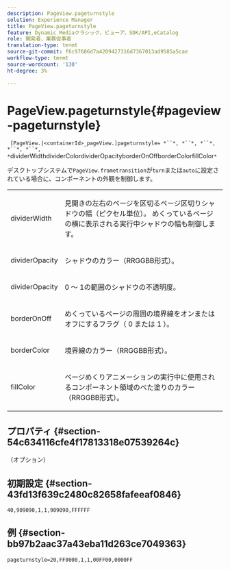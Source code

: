 ```yaml
---
description: PageView.pageturnstyle
solution: Experience Manager
title: PageView.pageturnstyle
feature: Dynamic Mediaクラシック，ビューア，SDK/API,eCatalog
role: 開発者、業務従事者
translation-type: tm+mt
source-git-commit: f6c97606d7a4209427316d7367013ad9585a5cae
workflow-type: tm+mt
source-wordcount: '130'
ht-degree: 3%

---
```



# PageView.pageturnstyle{#pageview-pageturnstyle}

` [PageView.|<containerId>_pageView.]pageturnstyle= *``*, *``*, *``*, *``*, *``*, *`dividerWidthdividerColordividerOpacityborderOnOffborderColorfillColor`*`

デスクトップシステムで`PageView.frametransition`が`turn`または`auto`に設定されている場合に、コンポーネントの外観を制御します。

<table id="table_A8CDA1AE2680402A99BCD5DD371B225F"> 
 <tbody> 
  <tr> 
   <td colname="col1"> <p> <span class="codeph"><span class="varname"> dividerWidth</span></span> </p> </td> 
   <td colname="col2"> <p> 見開きの左右のページを区切るページ区切りシャドウの幅（ピクセル単位）。 めくっているページの横に表示される実行中シャドウの幅も制御します。 </p> </td> 
  </tr> 
  <tr> 
   <td colname="col1"> <p><span class="codeph"><span class="varname"> dividerOpacity</span></span> </p> </td> 
   <td colname="col2"> <p> シャドウのカラー（RRGGBB形式）。 </p> </td> 
  </tr> 
  <tr> 
   <td colname="col1"> <p><span class="codeph"><span class="varname"> dividerOpacity</span></span> </p> </td> 
   <td colname="col2"> <p><span class="codeph"> 0</span> ～ <span class="codeph"> 1</span>の範囲のシャドウの不透明度。 </p> </td> 
  </tr> 
  <tr> 
   <td colname="col1"> <p><span class="codeph"><span class="varname"> borderOnOff</span></span> </p> </td> 
   <td colname="col2"> <p> めくっているページの周囲の境界線をオンまたはオフにするフラグ（<span class="codeph"> 0 </span>または<span class="codeph"> 1 </span>）。 </p> </td> 
  </tr> 
  <tr> 
   <td colname="col1"> <p><span class="codeph"><span class="varname"> borderColor</span></span> </p> </td> 
   <td colname="col2"> <p> 境界線のカラー（RRGGBB形式）。 </p> </td> 
  </tr> 
  <tr> 
   <td colname="col1"> <p><span class="codeph"><span class="varname"> fillColor</span></span> </p> </td> 
   <td colname="col2"> <p> ページめくりアニメーションの実行中に使用されるコンポーネント領域のべた塗りのカラー（RRGGBB形式）。 </p> </td> 
  </tr> 
 </tbody> 
</table>

## プロパティ {#section-54c634116cfe4f17813318e07539264c}

（オプション）

## 初期設定 {#section-43fd13f639c2480c82658fafeeaf0846}

`40,909090,1,1,909090,FFFFFF`

## 例 {#section-bb97b2aac37a43eba11d263ce7049363}

`pageturnstyle=20,FF0000,1,1,00FF00,0000FF`
